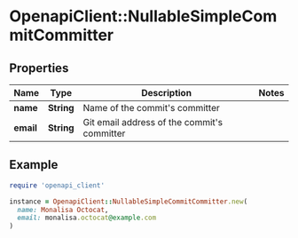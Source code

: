 # OpenapiClient::NullableSimpleCommitCommitter

## Properties

| Name | Type | Description | Notes |
| ---- | ---- | ----------- | ----- |
| **name** | **String** | Name of the commit&#39;s committer |  |
| **email** | **String** | Git email address of the commit&#39;s committer |  |

## Example

```ruby
require 'openapi_client'

instance = OpenapiClient::NullableSimpleCommitCommitter.new(
  name: Monalisa Octocat,
  email: monalisa.octocat@example.com
)
```

